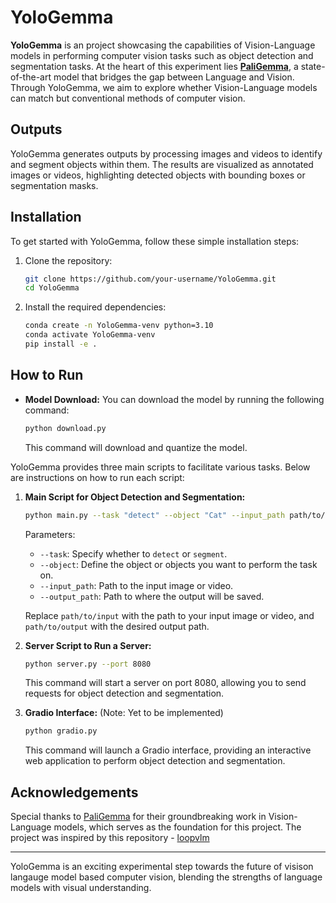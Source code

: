 # YoloGemma

**YoloGemma** is an project showcasing the capabilities of Vision-Language models in performing computer vision tasks such as object detection and segmentation tasks. At the heart of this experiment lies [**PaliGemma**](https://huggingface.co/google/paligemma-3b-mix-224), a state-of-the-art model that bridges the gap between Language and Vision. Through YoloGemma, we aim to explore whether Vision-Language models can match but conventional methods of computer vision.

## Outputs

YoloGemma generates outputs by processing images and videos to identify and segment objects within them. The results are visualized as annotated images or videos, highlighting detected objects with bounding boxes or segmentation masks.

## Installation

To get started with YoloGemma, follow these simple installation steps:

1. Clone the repository:
    ```bash
    git clone https://github.com/your-username/YoloGemma.git
    cd YoloGemma
    ```

2. Install the required dependencies:
    ```bash
    conda create -n YoloGemma-venv python=3.10
    conda activate YoloGemma-venv
    pip install -e .
    ```
## How to Run

- **Model Download:** You can download the model by running the following command:
    ```bash
    python download.py
    ```
    This command will download and quantize the model.

YoloGemma provides three main scripts to facilitate various tasks. Below are instructions on how to run each script:

1. **Main Script for Object Detection and Segmentation:**
    ```bash
    python main.py --task "detect" --object "Cat" --input_path path/to/input --output_path path/to/output
    ```
    Parameters:
    - `--task`: Specify whether to `detect` or `segment`.
    - `--object`: Define the object or objects you want to perform the task on.
    - `--input_path`: Path to the input image or video.
    - `--output_path`: Path to where the output will be saved.

    Replace `path/to/input` with the path to your input image or video, and `path/to/output` with the desired output path.

2. **Server Script to Run a Server:**
    ```bash
    python server.py --port 8080
    ```
    This command will start a server on port 8080, allowing you to send requests for object detection and segmentation.

    
3. **Gradio Interface:**
    (Note: Yet to be implemented)
    ```bash
    python gradio.py
    ```
    This command will launch a Gradio interface, providing an interactive web application to perform object detection and segmentation.


## Acknowledgements

Special thanks to [PaliGemma](https://huggingface.co/blog/paligemma) for their groundbreaking work in Vision-Language models, which serves as the foundation for this project.
The project was inspired by this repository - [loopvlm](https://github.com/sumo43/loopvlm)

---

YoloGemma is an exciting experimental step towards the future of visison langauge model based computer vision, blending the strengths of language models with visual understanding.
